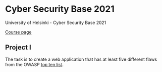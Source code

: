 # Cyber Security Base 2021
University of Helsinki - Cyber Security Base 2021

[Course page](https://cybersecuritybase.mooc.fi/)

## Project I

The task is to create a web application that has at least five different flaws from the OWASP [top ten list](https://owasp.org/www-project-top-ten/).

